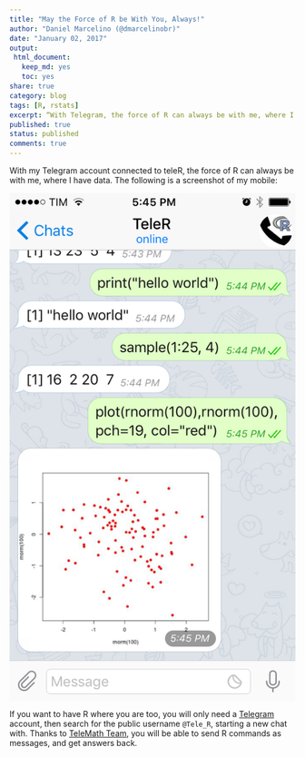 ```yaml
---
title: "May the Force of R be With You, Always!"
author: "Daniel Marcelino (@dmarcelinobr)"
date: "January 02, 2017"
output:
 html_document: 
   keep_md: yes
   toc: yes
share: true
category: blog
tags: [R, rstats]
excerpt: “With Telegram, the force of R can always be with me, where I have data.”
published: true
status: published
comments: true
---
```



With my Telegram account connected to teleR, the force of R can always be with me, where I have data. The following is a screenshot of my mobile:


<img src="/img/2017-01-02-may-the-force-of-r-be-with-you-always/screenshot.png" title="center" alt="center" style="display: block; margin: auto;" />


If you want to have R where you are too, you will only need a [Telegram](https://telegram.org/) account, then search for the public username `@Tele_R`, starting a new chat with. Thanks to [TeleMath Team](http://telemath.altervista.org/TeleR.html), you will be able to send R commands as messages, and get answers back.



